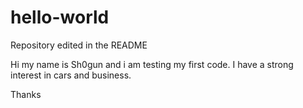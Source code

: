 # hello-world
Repository edited in the README

Hi my name is Sh0gun and i am testing my first code.
I have a strong interest in cars and business.



Thanks
